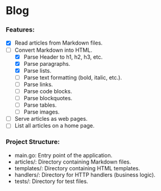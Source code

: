 # Blog

### Features:
        
- [x] Read articles from Markdown files.
- [ ] Convert Markdown into HTML.
    - [x] Parse Header to h1, h2, h3, etc.
    - [x] Parse paragraphs.
    - [x] Parse lists.
    - [ ] Parse text formatting (bold, italic, etc.).
    - [ ] Parse links.
    - [ ] Parse code blocks.
    - [ ] Parse blockquotes.
    - [ ] Parse tables.
    - [ ] Parse images.
- [ ] Serve articles as web pages.
- [ ] List all articles on a home page.

### Project Structure:

- main.go: Entry point of the application.
- articles/: Directory containing Markdown files.
- templates/: Directory containing HTML templates.
- handlers/: Directory for HTTP handlers (business logic).
- tests/: Directory for test files.
